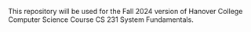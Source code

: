 This repository will be used for the Fall 2024 version of Hanover College Computer Science Course CS 231 System Fundamentals.
